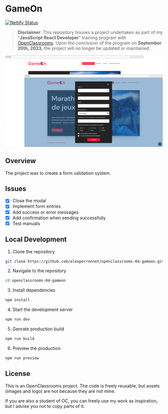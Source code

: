 # GameOn

[![Netlify Status](https://api.netlify.com/api/v1/badges/b8671d22-75fe-414e-b5e4-7c6327357eac/deploy-status)](https://app.netlify.com/sites/openclassrooms-04-gameon/deploys)

> **Disclaimer**: This repository houses a project undertaken as part of my "**JavaScript React Developer**" training program with [OpenClassrooms](https://openclassrooms.com/). Upon the conclusion of the program on **September 20th, 2023**, the project will no longer be updated or maintained.

![GameOn preview](./assets/preview.png)

## Overview

The project was to create a form validation system.

## Issues

- [x] Close the modal
- [x] Implement form entries
- [x] Add success or error messages
- [x] Add confirmation when sending successfully
- [x] Test manuals

## Local Development

1. Clone the repository

```sh
git clone https://github.com/alexperronnet/openclassrooms-04-gameon.git
```

2. Navigate to the repository

```sh
cd openclassrooms-04-gameon
```

3. Install dependencies

```sh
npm install
```

4. Start the development server

```sh
npm run dev
```

5. Genrate production build

```sh
npm run build
```

6. Preview the production

```sh
npm run preview
```

## License

This is an OpenClassrooms project. The code is freely reusable, but assets (images and logo) are not because they are not mine.

If you are also a student of OC, you can freely use my work as inspiration, but I advise you not to copy parts of it.
